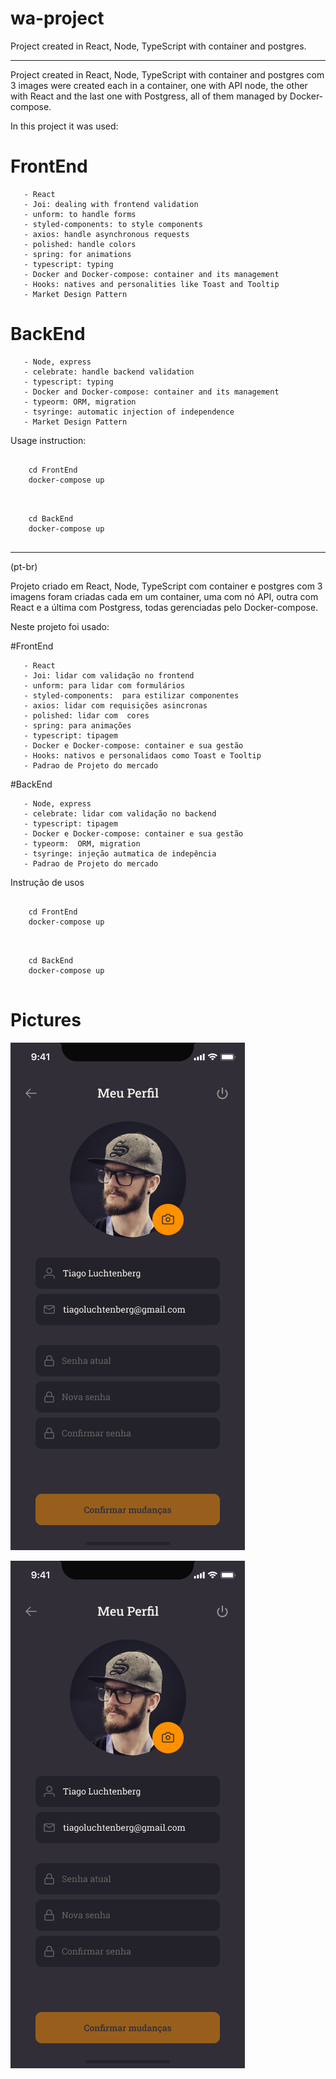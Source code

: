 # wa-project
Project created in React, Node, TypeScript with container and postgres.

***

Project created in React, Node, TypeScript with container and postgres com 3 images were created each in a container, one with API node, the other with React and the last one with Postgress, all of them managed by Docker-compose.

In this project it was used:

# FrontEnd

       - React
       - Joi: dealing with frontend validation
       - unform: to handle forms
       - styled-components: to style components
       - axios: handle asynchronous requests
       - polished: handle colors
       - spring: for animations
       - typescript: typing
       - Docker and Docker-compose: container and its management
       - Hooks: natives and personalities like Toast and Tooltip
       - Market Design Pattern

# BackEnd

       - Node, express
       - celebrate: handle backend validation
       - typescript: typing
       - Docker and Docker-compose: container and its management
       - typeorm: ORM, migration
       - tsyringe: automatic injection of independence
       - Market Design Pattern

Usage instruction:

```

    cd FrontEnd
    docker-compose up
 
```

```

    cd BackEnd
    docker-compose up
 
```

****

(pt-br)

Projeto criado em React, Node, TypeScript com container e postgres com 3 imagens foram criadas cada em um container, uma com nó API, outra com React e a última com Postgress, todas gerenciadas pelo Docker-compose.

Neste projeto foi usado:

#FrontEnd

       - React
       - Joi: lidar com validação no frontend
       - unform: para lidar com formulários
       - styled-components:  para estilizar componentes
       - axios: lidar com requisições asincronas
       - polished: lidar com  cores
       - spring: para animações
       - typescript: tipagem
       - Docker e Docker-compose: container e sua gestão
       - Hooks: nativos e personalidaos como Toast e Tooltip
       - Padrao de Projeto do mercado  

#BackEnd

       - Node, express
       - celebrate: lidar com validação no backend
       - typescript: tipagem
       - Docker e Docker-compose: container e sua gestão
       - typeorm:  ORM, migration
       - tsyringe: injeção autmatica de indepência
       - Padrao de Projeto do mercado


Instrução de usos

```

    cd FrontEnd
    docker-compose up
 
```

```

    cd BackEnd
    docker-compose up
 
```


# Pictures

![alt text](https://github.com/rafaelfernandesbrgo/FullStack-NodeJs-React-ReactNative-GoBarber/blob/main/Mobile/arts/Art%20GoBarber%20Mobile%20(8).png)

![alt text](https://github.com/rafaelfernandesbrgo/FullStack-NodeJs-React-ReactNative-GoBarber/blob/main/Mobile/arts/Art%20GoBarber%20Mobile%20(8).png)




    
